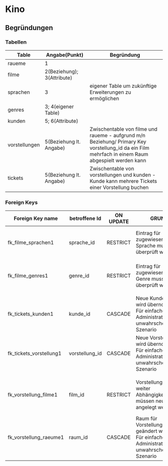 # Kino
## Begründungen
### Tabellen
|Table      |Angabe(Punkt)              |Begründung                                                                                                                                        |
|-------------|---------------------------|--------------------------------------------------------------------------------------------------------------------------------------------------|
|raueme       | 1                         |                                                                                                                                                  |
|filme        | 2(Beziehung); 3(Attribute)|                                                                                                                                                  |
|sprachen     | 3                         | eigener Table um zukünftige Erweiterungen zu ermöglichen                                                                                         |
|genres       | 3; 4(eigener Table)       |                                                                                                                                                  |
|kunden       | 5; 6(Attribute)           |                                                                                                                                                  |
|vorstellungen| 5(Beziehung lt. Angabe)   | Zwischentable von filme und raueme - aufgrund m/n Beziehung/ Primary Key vorstellung_id da ein Film mehrfach in einem Raum abgespielt werden kann|
|tickets      | 5(Beziehung lt. Angabe)   | Zwischentable von vorstellungen und kunden - Kunde kann mehrere Tickets einer Vorstellung buchen                                                 |


### Foreign Keys
|Foreign Key name       |betroffene Id |ON UPDATE|GRUND                                                                                              |ON DELETE|GRUND2                                                          |
|-----------------------|--------------|---------|---------------------------------------------------------------------------------------------------|---------|----------------------------------------------------------------|
|fk_filme_sprachen1     |sprache_id    |RESTRICT |Eintrag für zugewiesene Sprache muss überprüft werden                                              |RESTRICT |Eintrag für zugewiesene Sprache muss geändert werden            |
|fk_filme_genres1       |genre_id      |RESTRICT |Eintrag für zugewiesenes Genre muss überprüft werden                                               |RESTRICT |Eintrag für zugewiesenes Genre muss geändert werden             |
|                       |              |         |                                                                                                   |         |                                                                |
|fk_tickets_kunden1     |kunde_id      |CASCADE  |Neue Kunden Id wird übernommen/ Für einfache Administration/ unwahrscheinliches Szenario           |RESTRICT |Ticket muss annuliert werden                                    |
|fk_tickets_vorstellung1|vorstellung_id|CASCADE  |Neue Vorstellung Id wird übernommen/ Für einfache Administration/ unwahrscheinliches Szenario      |RESTRICT |Ticket muss annuliert werden                                    |
|                       |              |         |                                                                                                   |         |                                                                |
|fk_vorstellung_filme1  |film_id       |RESTRICT |Vorstellung und weiter Abhängigkeiten müssen neu angelegt werden                                   |RESTRICT |Vorstellung und weiter Abhängigkeiten müssen neu angelegt werden|
|fk_vorstellung_raeume1 |raum_id       |CASCADE  |Raum für Vorstellung kann geändert werden/ Für einfache Administration/ unwahrscheinliches Szenario|RESTRICT |Neuer Raum muss der Voerstellung zugewiesen werden                                          |

